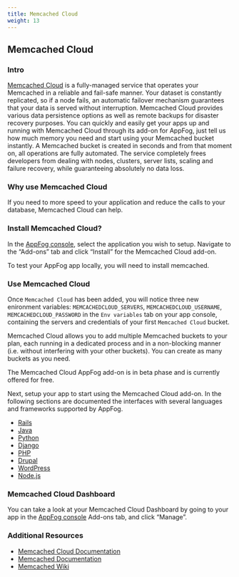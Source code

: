 ```yaml
---
title: Memcached Cloud
weight: 13
---
```


## Memcached Cloud

### Intro

[Memcached Cloud](http://redislabs.com/memcached-cloud) is a fully-managed service that operates your Memcached in a reliable and fail-safe manner. Your dataset is constantly replicated, so if a node fails, an automatic failover mechanism guarantees that your data is served without interruption. Memcached Cloud provides various data persistence options as well as remote backups for disaster recovery purposes. You can quickly and easily get your apps up and running with Memcached Cloud through its add-on for AppFog, just tell us how much memory you need and start using your Memcached bucket instantly.
A Memcached bucket is created in seconds and from that moment on, all operations are fully automated. The service completely frees developers from dealing with nodes, clusters, server lists, scaling and failure recovery, while guaranteeing absolutely no data loss.

### Why use Memcached Cloud

If you need to more speed to your application and reduce the calls to your database, Memcached Cloud can help.

### Install Memcached Cloud?

In the [AppFog console](https://console.appfog.com/), select the application you wish to setup.
Navigate to the “Add-ons” tab and click “Install” for the Memcached Cloud add-on.

To test your AppFog app locally, you will need to install memcached.

### Use Memcached Cloud

Once `Memcached Cloud` has been added, you will notice three new enironment variables: 
`MEMCACHEDCLOUD_SERVERS`, `MEMCACHEDCLOUD_USERNAME`, `MEMCACHEDCLOUD_PASSWORD` 
in the `Env variables` tab on your app console, containing the servers and credentials of your first `Memcached Cloud` bucket.

Memcached Cloud allows you to add multiple Memcached buckets to your plan, each running in a dedicated process and in a non-blocking manner (i.e. without interfering with your other buckets). You can create as many buckets as you need.

The Memcached Cloud AppFog add-on is in beta phase and is currently offered for free.
    
Next, setup your app to start using the Memcached Cloud add-on. In the following sections are documented the interfaces with several languages and frameworks supported by AppFog.

* [Rails](http://redislabs.com/rails-memcached)
* [Java](http://redislabs.com/memcached-java)
* [Python](http://redislabs.com/python-memcached)
* [Django](http://redislabs.com/drupal-memcached)
* [PHP](http://redislabs.com/php-memcached)
* [Drupal](http://redislabs.com/drupal-memcached)
* [WordPress](http://redislabs.com/wordpress-memcached)
* [Node.js](http://redislabs.com/node-js-memcached)


### Memcached Cloud Dashboard
You can take a look at your Memcached Cloud Dashboard by going to your app in the [AppFog console](https://console.appfog.com/) Add-ons tab, and click “Manage”.


### Additional Resources

* [Memcached Cloud Documentation](http://redislabs.com/memcached-cloud)
* [Memcached Documentation](http://code.google.com/p/memcached/wiki/NewStart)
* [Memcached Wiki](https://code.google.com/p/memcached/wiki/NewStart)
